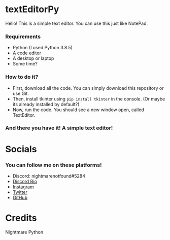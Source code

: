 # textEditorPy

Hello! This is a simple text editor. You can use this just like NotePad.

### Requirements
- Python (I used Python 3.8.5)
- A code editor 
- A desktop or laptop
- Some time?

### How to do it?
- First, download all the code. You can simply download this repository or use Git.
- Then, install tkinter using `pip install tkinter` in the console. (Or maybe its already installed by default?)
- Now, run the code. You should see a new window open, called TextEditor.
### And there you have it! A simple text editor!

# Socials
 ### You can follow me on these platforms!

- Discord: nightmarenotfound#5284
- [Discord Bio](https://discord.bio/Nightmare69)
- [Instagram](https://instagram.com/meiznightmare)
- [Twitter](https://twitter.com/dafakeNightmare)
- [GitHub](https://github.com/FaKeNiGhTmArE69)

# Credits

Nightmare
Python


